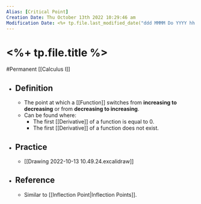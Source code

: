 ```yaml
---
Alias: [Critical Point]
Creation Date: Thu October 13th 2022 10:29:46 am 
Modification Date: <%+ tp.file.last_modified_date("ddd MMMM Do YYYY hh:mm:ss a") %>
---
```

# <%+ tp.file.title %>
#Permanent [[Calculus I]]

- ## Definition
	- The point at which a [[Function]] switches from **increasing to decreasing** or from **decreasing to increasing**.
	- Can be found where:
		- The first [[Derivative]] of a function is equal to 0.
		- The first [[Derivative]] of a function does not exist.
- ## Practice
	- [[Drawing 2022-10-13 10.49.24.excalidraw]]
- ## Reference
	- Similar to [[Inflection Point|Inflection Points]].